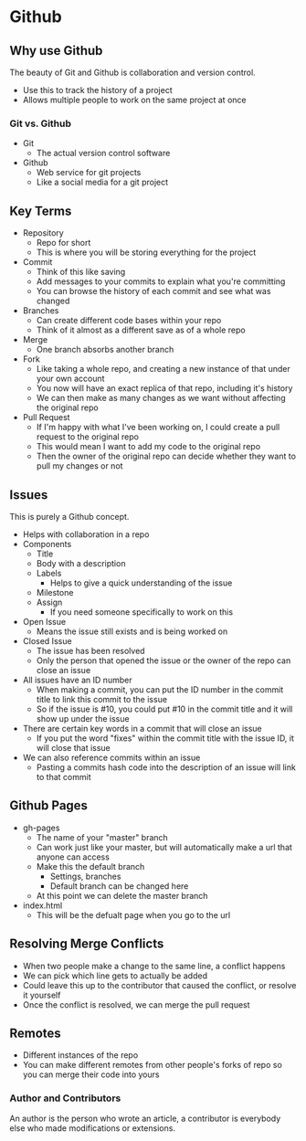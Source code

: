 

# Github

## Why use Github
The beauty of Git and Github is collaboration and version control.
- Use this to track the history of a project
- Allows multiple people to work on the same project at once

### Git vs. Github

- Git
	- The actual version control software
- Github
	- Web service for git projects
	- Like a social media for a git project

## Key Terms

- Repository
	- Repo for short
	- This is where you will be storing everything for the project
- Commit
	- Think of this like saving
	- Add messages to your commits to explain what you're committing
	- You can browse the history of each commit and see what was changed
- Branches
	- Can create different code bases within your repo
	- Think of it almost as a different save as of a whole repo
- Merge
	- One branch absorbs another branch
- Fork
	- Like taking a whole repo, and creating a new instance of that under your own account
	- You now will have an exact replica of that repo, including it's history
	- We can then make as many changes as we want without affecting the original repo
- Pull Request
	- If I'm happy with what I've been working on, I could create a pull request to the original repo
	- This would mean I want to add my code to the original repo
	- Then the owner of the original repo can decide whether they want to pull my changes or not

## Issues

This is purely a Github concept.
- Helps with collaboration in a repo
- Components
	- Title
	- Body with a description
	- Labels
		- Helps to give a quick understanding of the issue
	- Milestone
	- Assign
		- If you need someone specifically to work on this
- Open Issue
	- Means the issue still exists and is being worked on
- Closed Issue
	- The issue has been resolved
	- Only the person that opened the issue or the owner of the repo can close an issue
- All issues have an ID number
	- When making a commit, you can put the ID number in the commit title to link this commit to the issue
	- So if the issue is #10, you could put #10 in the commit title and it will show up under the issue
- There are certain key words in a commit that will close an issue
	- If you put the word "fixes" within the commit title with the issue ID, it will close that issue
- We can also reference commits within an issue
	- Pasting a commits hash code into the description of an issue will link to that commit

## Github Pages

- gh-pages
	- The name of your "master" branch
	- Can work just like your master, but will automatically make a url that anyone can access
	- Make this the default branch
		- Settings, branches
		- Default branch can be changed here
	- At this point we can delete the master branch
- index.html
	- This will be the defualt page when you go to the url

## Resolving Merge Conflicts

- When two people make a change to the same line, a conflict happens
- We can pick which line gets to actually be added
- Could leave this up to the contributor that caused the conflict, or resolve it yourself
- Once the conflict is resolved, we can merge the pull request

## Remotes

- Different instances of the repo
- You can make different remotes from other people's forks of repo so you can merge their code into yours

### Author and Contributors

An author is the person who wrote an article, a contributor is everybody else who made modifications or extensions.